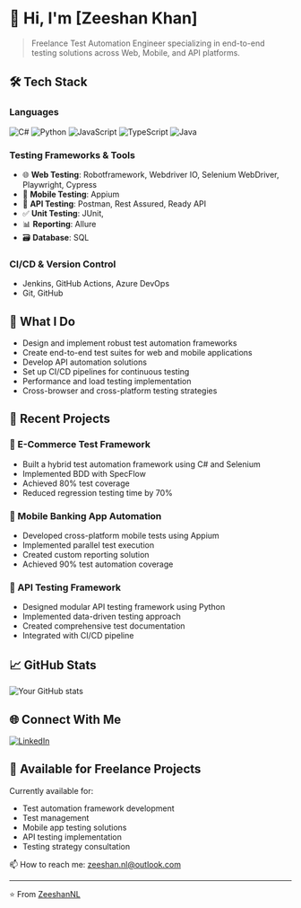 # 👋 Hi, I'm [Zeeshan Khan]

> Freelance Test Automation Engineer specializing in end-to-end testing solutions across Web, Mobile, and API platforms.

## 🛠️ Tech Stack

### Languages
![C#](https://img.shields.io/badge/C%23-239120?style=for-the-badge&logo=c-sharp&logoColor=white)
![Python](https://img.shields.io/badge/Python-3776AB?style=for-the-badge&logo=python&logoColor=white)
![JavaScript](https://img.shields.io/badge/JavaScript-F7DF1E?style=for-the-badge&logo=javascript&logoColor=black)
![TypeScript](https://img.shields.io/badge/TypeScript-007ACC?style=for-the-badge&logo=typescript&logoColor=white)
![Java](https://img.shields.io/badge/Java-ED8B00?style=for-the-badge&logo=openjdk&logoColor=white)

### Testing Frameworks & Tools
- 🌐 **Web Testing**: Robotframework, Webdriver IO, Selenium WebDriver, Playwright, Cypress
- 📱 **Mobile Testing**: Appium
- 🔄 **API Testing**: Postman, Rest Assured, Ready API
- ✅ **Unit Testing**: JUnit, 
- 📊 **Reporting**: Allure
- 🗃️ **Database**: SQL

### CI/CD & Version Control
- Jenkins, GitHub Actions, Azure DevOps
- Git, GitHub

## 🎯 What I Do
- Design and implement robust test automation frameworks
- Create end-to-end test suites for web and mobile applications
- Develop API automation solutions
- Set up CI/CD pipelines for continuous testing
- Performance and load testing implementation
- Cross-browser and cross-platform testing strategies

## 💼 Recent Projects

### 🌟 E-Commerce Test Framework
- Built a hybrid test automation framework using C# and Selenium
- Implemented BDD with SpecFlow
- Achieved 80% test coverage
- Reduced regression testing time by 70%

### 📱 Mobile Banking App Automation
- Developed cross-platform mobile tests using Appium
- Implemented parallel test execution
- Created custom reporting solution
- Achieved 90% test automation coverage

### 🔄 API Testing Framework
- Designed modular API testing framework using Python
- Implemented data-driven testing approach
- Created comprehensive test documentation
- Integrated with CI/CD pipeline

## 📈 GitHub Stats

![Your GitHub stats](https://github-readme-stats.vercel.app/api?username=yourusername&show_icons=true&theme=radical)

## 🌐 Connect With Me
[![LinkedIn](https://img.shields.io/badge/LinkedIn-0077B5?style=for-the-badge&logo=linkedin&logoColor=white)](https://linkedin.com/in/yourusername)

## 💼 Available for Freelance Projects

Currently available for:
- Test automation framework development
- Test management
- Mobile app testing solutions
- API testing implementation
- Testing strategy consultation

📫 How to reach me: zeeshan.nl@outlook.com

---
⭐️ From [ZeeshanNL](https://github.com/ZeeshanNL)
